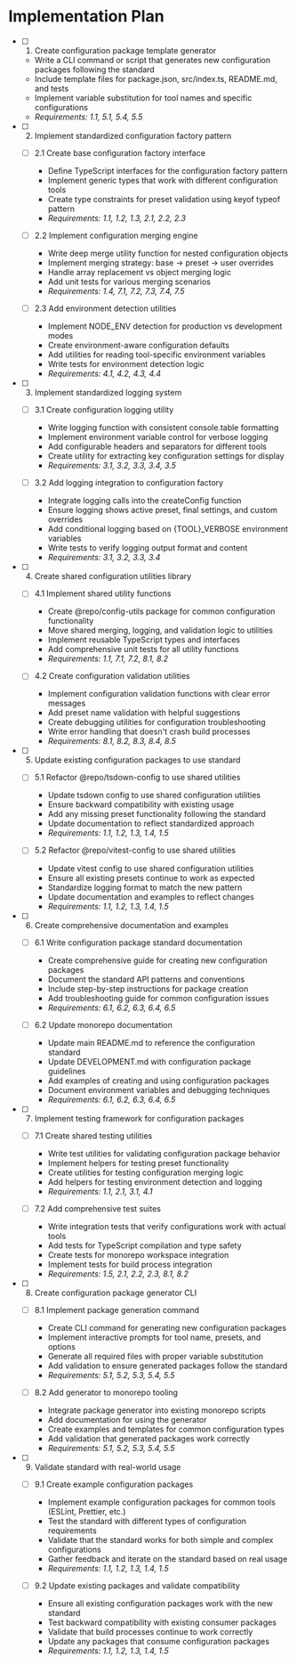 # Implementation Plan

- [ ] 1. Create configuration package template generator
  - Write a CLI command or script that generates new configuration packages following the standard
  - Include template files for package.json, src/index.ts, README.md, and tests
  - Implement variable substitution for tool names and specific configurations
  - _Requirements: 1.1, 5.1, 5.4, 5.5_

- [ ] 2. Implement standardized configuration factory pattern
  - [ ] 2.1 Create base configuration factory interface
    - Define TypeScript interfaces for the configuration factory pattern
    - Implement generic types that work with different configuration tools
    - Create type constraints for preset validation using keyof typeof pattern
    - _Requirements: 1.1, 1.2, 1.3, 2.1, 2.2, 2.3_

  - [ ] 2.2 Implement configuration merging engine
    - Write deep merge utility function for nested configuration objects
    - Implement merging strategy: base → preset → user overrides
    - Handle array replacement vs object merging logic
    - Add unit tests for various merging scenarios
    - _Requirements: 1.4, 7.1, 7.2, 7.3, 7.4, 7.5_

  - [ ] 2.3 Add environment detection utilities
    - Implement NODE_ENV detection for production vs development modes
    - Create environment-aware configuration defaults
    - Add utilities for reading tool-specific environment variables
    - Write tests for environment detection logic
    - _Requirements: 4.1, 4.2, 4.3, 4.4_

- [ ] 3. Implement standardized logging system
  - [ ] 3.1 Create configuration logging utility
    - Write logging function with consistent console.table formatting
    - Implement environment variable control for verbose logging
    - Add configurable headers and separators for different tools
    - Create utility for extracting key configuration settings for display
    - _Requirements: 3.1, 3.2, 3.3, 3.4, 3.5_

  - [ ] 3.2 Add logging integration to configuration factory
    - Integrate logging calls into the createConfig function
    - Ensure logging shows active preset, final settings, and custom overrides
    - Add conditional logging based on {TOOL}_VERBOSE environment variables
    - Write tests to verify logging output format and content
    - _Requirements: 3.1, 3.2, 3.3, 3.4_

- [ ] 4. Create shared configuration utilities library
  - [ ] 4.1 Implement shared utility functions
    - Create @repo/config-utils package for common configuration functionality
    - Move shared merging, logging, and validation logic to utilities
    - Implement reusable TypeScript types and interfaces
    - Add comprehensive unit tests for all utility functions
    - _Requirements: 1.1, 7.1, 7.2, 8.1, 8.2_

  - [ ] 4.2 Create configuration validation utilities
    - Implement configuration validation functions with clear error messages
    - Add preset name validation with helpful suggestions
    - Create debugging utilities for configuration troubleshooting
    - Write error handling that doesn't crash build processes
    - _Requirements: 8.1, 8.2, 8.3, 8.4, 8.5_

- [ ] 5. Update existing configuration packages to use standard
  - [ ] 5.1 Refactor @repo/tsdown-config to use shared utilities
    - Update tsdown config to use shared configuration utilities
    - Ensure backward compatibility with existing usage
    - Add any missing preset functionality following the standard
    - Update documentation to reflect standardized approach
    - _Requirements: 1.1, 1.2, 1.3, 1.4, 1.5_

  - [ ] 5.2 Refactor @repo/vitest-config to use shared utilities
    - Update vitest config to use shared configuration utilities
    - Ensure all existing presets continue to work as expected
    - Standardize logging format to match the new pattern
    - Update documentation and examples to reflect changes
    - _Requirements: 1.1, 1.2, 1.3, 1.4, 1.5_

- [ ] 6. Create comprehensive documentation and examples
  - [ ] 6.1 Write configuration package standard documentation
    - Create comprehensive guide for creating new configuration packages
    - Document the standard API patterns and conventions
    - Include step-by-step instructions for package creation
    - Add troubleshooting guide for common configuration issues
    - _Requirements: 6.1, 6.2, 6.3, 6.4, 6.5_

  - [ ] 6.2 Update monorepo documentation
    - Update main README.md to reference the configuration standard
    - Update DEVELOPMENT.md with configuration package guidelines
    - Add examples of creating and using configuration packages
    - Document environment variables and debugging techniques
    - _Requirements: 6.1, 6.2, 6.3, 6.4, 6.5_

- [ ] 7. Implement testing framework for configuration packages
  - [ ] 7.1 Create shared testing utilities
    - Write test utilities for validating configuration package behavior
    - Implement helpers for testing preset functionality
    - Create utilities for testing configuration merging logic
    - Add helpers for testing environment detection and logging
    - _Requirements: 1.1, 2.1, 3.1, 4.1_

  - [ ] 7.2 Add comprehensive test suites
    - Write integration tests that verify configurations work with actual tools
    - Add tests for TypeScript compilation and type safety
    - Create tests for monorepo workspace integration
    - Implement tests for build process integration
    - _Requirements: 1.5, 2.1, 2.2, 2.3, 8.1, 8.2_

- [ ] 8. Create configuration package generator CLI
  - [ ] 8.1 Implement package generation command
    - Create CLI command for generating new configuration packages
    - Implement interactive prompts for tool name, presets, and options
    - Generate all required files with proper variable substitution
    - Add validation to ensure generated packages follow the standard
    - _Requirements: 5.1, 5.2, 5.3, 5.4, 5.5_

  - [ ] 8.2 Add generator to monorepo tooling
    - Integrate package generator into existing monorepo scripts
    - Add documentation for using the generator
    - Create examples and templates for common configuration types
    - Add validation that generated packages work correctly
    - _Requirements: 5.1, 5.2, 5.3, 5.4, 5.5_

- [ ] 9. Validate standard with real-world usage
  - [ ] 9.1 Create example configuration packages
    - Implement example configuration packages for common tools (ESLint, Prettier, etc.)
    - Test the standard with different types of configuration requirements
    - Validate that the standard works for both simple and complex configurations
    - Gather feedback and iterate on the standard based on real usage
    - _Requirements: 1.1, 1.2, 1.3, 1.4, 1.5_

  - [ ] 9.2 Update existing packages and validate compatibility
    - Ensure all existing configuration packages work with the new standard
    - Test backward compatibility with existing consumer packages
    - Validate that build processes continue to work correctly
    - Update any packages that consume configuration packages
    - _Requirements: 1.1, 1.2, 1.3, 1.4, 1.5_
